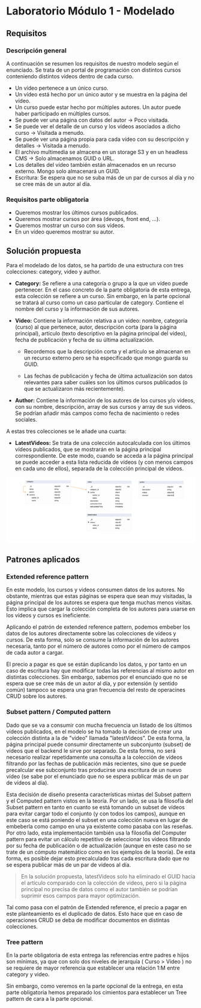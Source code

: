 # Laboratorio Módulo 1 - Modelado

## Requisitos

### Descripción general

A continuación se resumen los requisitos de nuestro modelo según el enunciado. Se trata de un portal de programación con distintos cursos conteniendo distintos videos dentro de cada curso.

* Un vídeo pertenece a un único curso.
* Un vídeo está hecho por un único autor y se muestra en la página del vídeo.
* Un curso puede estar hecho por múltiples autores. Un autor puede haber participado en múltiples cursos.
* Se puede ver una página con datos del autor → Poco visitada.
* Se puede ver el detalle de un curso y los vídeos asociados a dicho curso → Visitada a menudo.
* Se puede ver una página propia para cada vídeo con su descripción y detalles → Visitada a menudo.
* El archivo multimedia se almacena en un storage S3 y en un headless CMS → Solo almacenamos GUID o URL.
* Los detalles del vídeo también están almacenados en un recurso externo. Mongo solo almacenará un GUID.
* Escritura: Se espera que no se suba más de un par de cursos al día y no se cree más de un autor al día.

### Requisitos parte obligatoria

* Queremos mostrar los últimos cursos publicados.
* Queremos mostrar cursos por área (devops, front end, ...).
* Queremos mostrar un curso con sus vídeos.
* En un vídeo queremos mostrar su autor.

## Solución propuesta

Para el modelado de los datos, se ha partido de una estructura con tres colecciones: category, video y author.

* **Category:** Se refiere a una categoría o grupo a la que un vídeo puede pertenecer. En el caso concreto de la parte obligatoria de esta entrega, esta colección se refiere a un curso. Sin embargo, en la parte opcional se tratará al curso como un caso particular de category. Contiene el nombre del curso y la información de sus autores.

* **Video:** Contiene la información relativa a un video: nombre, categoría (curso) al que pertenece, autor, descripción corta (para la página principal), artículo (texto descriptivo en la página principal del vídeo), fecha de publicación y fecha de su última actualización.

    * Recordemos que la descripción corta y el artículo se almacenan en un recurso externo pero se ha especificado que mongo guarda su GUID.

    * Las fechas de publicación y fecha de última actualización son datos relevantes para saber cuáles son los últimos cursos publicados (o que se actualizaron más recientemente).

* **Author:** Contiene la información de los autores de los cursos y/o videos, con su nombre, descripción, array de sus cursos y array de sus videos. Se podrían añadir más campos como fecha de nacimiento o redes sociales.

A estas tres colecciones se le añade una cuarta:

* **LatestVideos:** Se trata de una colección autocalculada con los últimos vídeos publicados, que se mostrarán en la página principal correspondiente. De este modo, cuando se acceda a la página principal se puede acceder a esta lista reducida de vídeos (y con menos campos en cada uno de ellos), separada de la colección principal de vídeos.

![image](./modelado-mandatory-solution.png)

## Patrones aplicados

### Extended reference pattern

En este modelo, los cursos y videos consumen datos de los autores. No obstante, mientras que estas páginas se espera que sean muy visitadas, la página principal de los autores se espera que tenga muchas menos visitas. Esto implica que cargar la colección completa de los autores para usarse en los vídeos y cursos es ineficiente.

Aplicando el patrón de extended reference pattern, podemos embeber los datos de los autores directamente sobre las colecciones de vídeos y cursos. De esta forma, solo se consume la información de los autores necesaria, tanto por el número de autores como por el número de campos de cada autor a cargar.

El precio a pagar es que se están duplicando los datos, y por tanto en un caso de escritura hay que modificar todas las referencias al mismo autor en distintas colecciones. Sin embargo, sabemos por el enunciado que no se espera que se cree más de un autor al día, y por extensión (y sentido común) tampoco se espera una gran frecuencia del resto de operacines CRUD sobre los autores.

### Subset pattern / Computed pattern

Dado que se va a consumir con mucha frecuencia un listado de los últimos vídeos publicados, en el modelo se ha tomado la decisión de crear una colección distinta a la de "video" llamada "latestVideos". De esta forma, la página principal puede consumir directamente un subconjunto (subset) de vídeos que el backend le sirve por separado. De esta forma, no será necesario realizar repetidamente una consulta a la colección de vídeos filtrando por las fechas de publicación más recientes, sino que se puede precalcular ese subconjunto tras producirse una escritura de un nuevo vídeo (se sabe por el enunciado que no se espera publicar más de un par de vídeos al día).

Esta decisión de diseño presenta características mixtas del Subset pattern y el Computed pattern vistos en la teoría. Por un lado, se usa la filosofía del Subset pattern en tanto en cuanto se está tomando un subset de vídeos para evitar cargar todo el conjunto (y con todos los campos), aunque en este caso se está poniendo el subset en una colección nueva en lugar de embeberla como campo en una ya existente como pasaba con las reseñas. Por otro lado, esta implementación también usa la filosofía del Computer pattern para evitar un cálculo repetitivo de seleccionar los vídeos filtrando por su fecha de publicación o de actualización (aunque en este caso no se trate de un cómputo matemático como en los ejemplos de la teoría). De esta forma, es posible dejar esto precalculado tras cada escritura dado que no se espera publicar más de un par de videos al día.

> En la solución propuesta, latestVideos solo ha eliminado el GUID hacia el artículo comparado con la colección de videos, pero si la página principal no precisa de datos como el autor también se podrían suprimir esos campos para mayor optimización.

Tal como pasa con el patrón de Extended reference, el precio a pagar en este planteamiento es el duplicado de datos. Esto hace que en caso de operaciones CRUD se deba de modificar documentos en distintas colecciones.

### Tree pattern

En la parte obligatoria de esta entrega las referencias entre padres e hijos son mínimas, ya que con solo dos niveles de jerarquía ( Curso > Video ) no se requiere de mayor referencia que establecer una relación 1:M entre category y video.

Sin embargo, como veremos en la parte opcional de la entrega, en esta parte obligatoria hemos preparado los cimientos para establecer un Tree pattern de cara a la parte opcional.